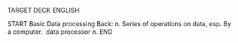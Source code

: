 TARGET DECK
ENGLISH

START
Basic
Data processing
Back: n. Series of operations on data, esp. By a computer.  data processor n.
END
